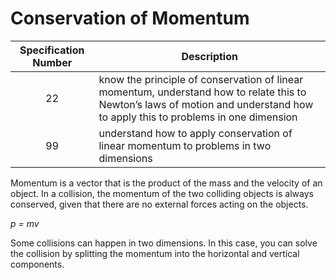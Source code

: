 # Conservation of Momentum

| Specification Number | Description                                                                                                                                                                   |
| :------------------: | ----------------------------------------------------------------------------------------------------------------------------------------------------------------------------- |
|          22          | know the principle of conservation of linear momentum, understand how to relate this to Newton’s laws of motion and understand how to apply this to problems in one dimension |
|          99          | understand how to apply conservation of linear momentum to problems in two dimensions                                                                                         |

Momentum is a vector that is the product of the mass and the velocity of an object. In a collision, the momentum of the
two colliding objects is always conserved, given that there are no external forces acting on the objects.

_p = mv_

Some collisions can happen in two dimensions. In this case, you can solve the collision by splitting the momentum into
the horizontal and vertical components.
